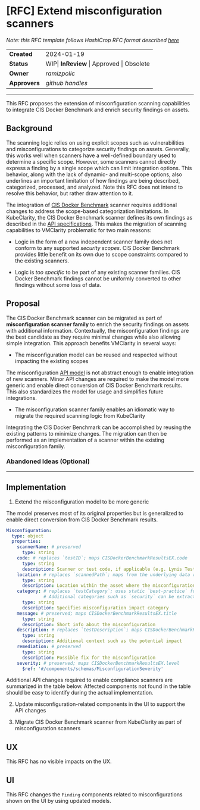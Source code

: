 # [RFC] Extend misconfiguration scanners

*Note: this RFC template follows HashiCrop RFC format described [here](https://works.hashicorp.com/articles/rfc-template)*


|               |                                            |
|---------------|--------------------------------------------|
| **Created**   | 2024-01-19                                 |
| **Status**    | WIP\| **InReview** \| Approved \| Obsolete |
| **Owner**     | *ramizpolic*                               |
| **Approvers** | *github handles*                           |

---

This RFC proposes the extension of misconfiguration scanning capabilities to integrate CIS Docker Benchmark and enrich security findings on assets.

## Background

The scanning logic relies on using explicit scopes such as vulnerabilities and misconfigurations to categorize security findings on assets.
Generally, this works well when scanners have a well-defined boundary used to determine a specific scope.
However, some scanners cannot directly express a finding by a single scope which can limit integration options.
This behavior, along with the lack of dynamic- and multi-scope options, also underlines an important limitation of how findings are being described, categorized, processed, and analyzed.
Note this RFC does not intend to resolve this behavior, but rather draw attention to it.

The integration of [CIS Docker Benchmark](https://github.com/goodwithtech/dockle) scanner requires additional changes to address the scope-based categorization limitations.
In KubeClarity, the CIS Docker Benchmark scanner defines its own findings as described in the [API specifications](https://github.com/openclarity/kubeclarity/blob/5ac3048b7a782c900a9bef846a91a7735ba77e24/api/swagger.yaml#L243C26-L243C26).
This makes the migration of scanning capabilities to VMClarity problematic for two main reasons:

- Logic in the form of a new independent scanner family does not conform to any supported *security scopes*.
CIS Docker Benchmark provides little benefit on its own due to scope constraints compared to the existing scanners.

* Logic is *too specific* to be part of any existing scanner families.
CIS Docker Benchmark findings cannot be uniformly converted to other findings without some loss of data.

## Proposal

The CIS Docker Benchmark scanner can be migrated as part of **misconfiguration scanner family** to enrich the security findings on assets with additional information.
Contextually, the misconfiguration findings are the best candidate as they require minimal changes while also allowing simple integration.
This approach benefits VMClarity in several ways:

* The misconfiguration model can be reused and respected without impacting the existing scopes

The misconfiguration [API model](https://github.com/openclarity/vmclarity/blob/bfc32ec88ee266157aaf7bcae7b17c4b2ee5c868/api/openapi.yaml#L3083) is not abstract enough to enable integration of new scanners.
Minor API changes are required to make the model more generic and enable direct conversion of CIS Docker Benchmark results.
This also standardizes the model for usage and simplifies future integrations.

- The misconfiguration scanner family enables an idiomatic way to migrate the required scanning logic from KubeClarity

Integrating the CIS Docker Benchmark can be accomplished by reusing the existing patterns to minimize changes.
The migration can then be performed as an implementation of a scanner within the existing misconfiguration family.

### Abandoned Ideas (Optional)

---

## Implementation

1. Extend the misconfiguration model to be more generic

The model preserves most of its original properties but is generalized to enable direct conversion from CIS Docker Benchmark results.

```yaml
Misconfiguration:
  type: object
  properties:
    scannerName: # preserved
      type: string
    code: # replaces `testID`; maps CISDockerBenchmarkResultsEX.code
      type: string
      description: Scanner or test code, if applicable (e.g. Lynis TestID, CIS Docker Benchmark checkpoint code, etc)
    location: # replaces `scannedPath`; maps from the underlying data returned by the CIS Docker Benchmark scanner
      type: string
      description: Location within the asset where the misconfiguration was recorded (e.g. filesystem path)
    category: # replaces `testCategory`; uses static `best-practice` for CIS Docker Benchmark scanner.
              # Additional categories such as `security` can be extracted/mapped, but not relevant to this RFC.
      type: string
      description: Specifies misconfiguration impact category
    message: # preserved; maps CISDockerBenchmarkResultsEX.title
      type: string
      description: Short info about the misconfiguration
    description: # replaces `testDescription`; maps CISDockerBenchmarkResultsEX.desc
      type: string
      description: Additional context such as the potential impact
    remediation: # preserved
      type: string
      description: Possible fix for the misconfiguration
    severity: # preserved; maps CISDockerBenchmarkResultsEX.level
      $ref: '#/components/schemas/MisconfigurationSeverity'
```

Additional API changes required to enable compliance scanners are summarized in the table below. Affected components not found in the table should be easy to identify during the actual implementation.

2. Update misconfiguration-related components in the UI to support the API changes

3. Migrate CIS Docker Benchmark scanner from KubeClarity as part of misconfiguration scanners

## UX

This RFC has no visible impacts on the UX.

## UI

This RFC changes the `Finding` components related to misconfigurations shown on the UI by using updated models.
